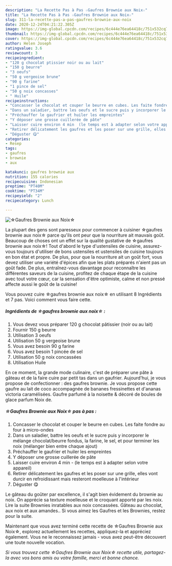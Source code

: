 ```yaml
---
description: "La Recette Pas à Pas ☆Gaufres Brownie aux Noix☆"
title: "La Recette Pas à Pas ☆Gaufres Brownie aux Noix☆"
slug: 311-la-recette-pas-a-pas-gaufres-brownie-aux-noix
date: 2020-12-24T04:21:22.305Z
image: https://img-global.cpcdn.com/recipes/6c444e76ea64418c/751x532cq70/☆gaufres-brownie-aux-noix☆-photo-principale-de-la-recette.jpg
thumbnail: https://img-global.cpcdn.com/recipes/6c444e76ea64418c/751x532cq70/☆gaufres-brownie-aux-noix☆-photo-principale-de-la-recette.jpg
cover: https://img-global.cpcdn.com/recipes/6c444e76ea64418c/751x532cq70/☆gaufres-brownie-aux-noix☆-photo-principale-de-la-recette.jpg
author: Helen Joseph
ratingvalue: 3.6
reviewcount: 3
recipeingredient:
- "120 g chocolat ptissier noir ou au lait"
- "150 g beurre"
- "3 oeufs"
- "50 g vergeoise brune"
- "90 g farine"
- "1 pince de sel"
- "50 g noix concasses"
- " Huile"
recipeinstructions:
- "Concasser le chocolat et couper le beurre en cubes. Les faite fondre au four à micro-ondes"
- "Dans un saladier, battre les oeufs et le sucre puis y incorporer le mélange chocolat/beurre fondus, la farine, le sel, et pour terminer les noix (mélanger bien entre chaque ajout)"
- "Préchauffer le gaufrier et huiler les empreintes"
- "Y déposer une grosse cuillerée de pâte"
- "Laisser cuire environ 4 min  (le temps est à adapter selon votre appareil)"
- "Retirer délicatement les gaufres et les poser sur une grille, elles vont durcir en refroidissant mais resteront moelleuse à l&#39;intérieur"
- "Déguster 😋"
categories:
- Resep
tags:
- gaufres
- brownie
- aux

katakunci: gaufres brownie aux 
nutrition: 155 calories
recipecuisine: Indonesian
preptime: "PT40M"
cooktime: "PT34M"
recipeyield: "2"
recipecategory: Lunch

---
```



![☆Gaufres Brownie aux Noix☆](https://img-global.cpcdn.com/recipes/6c444e76ea64418c/751x532cq70/☆gaufres-brownie-aux-noix☆-photo-principale-de-la-recette.jpg)

La plupart des gens sont paresseux pour commencer à cuisiner ☆gaufres brownie aux noix☆ parce qu'ils ont peur que la nourriture ait mauvais goût. Beaucoup de choses ont un effet sur la qualité gustative de ☆gaufres brownie aux noix☆! Tout d'abord le type d'ustensiles de cuisine, assurez-vous toujours d'utiliser de bons ustensiles et ustensiles de cuisine toujours en bon état et propre. De plus, pour que la nourriture ait un goût fort, vous devez utiliser une variété d'épices afin que les plats préparés n'aient pas un goût fade. De plus, entraînez-vous davantage pour reconnaître les différentes saveurs de la cuisine, profitez de chaque étape de la cuisine avec tout votre cœur, car la sensation d'être optimiste, calme et non pressé affecte aussi le goût de la cuisine!

<!--inarticleads1-->

Vous pouvez cuire ☆gaufres brownie aux noix☆ en utilisant 8 Ingrédients et 7 pas. Voici comment vous faire cette.

##### Ingrédients de ☆gaufres brownie aux noix☆ :

1. Vous devez vous préparer 120 g chocolat pâtissier (noir ou au lait)
1. Fournir 150 g beurre
1. Utilisation 3 oeufs
1. Utilisation 50 g vergeoise brune
1. Vous avez besoin 90 g farine
1. Vous avez besoin 1 pincée de sel
1. Utilisation 50 g noix concassées
1. Utilisation  Huile


En ce moment, la grande mode culinaire, c&#39;est de préparer une pâte à gâteau et de la faire cuire par petit tas dans un gaufrier. Aujourd&#39;hui, je vous propose de confectionner : des gaufres brownie. Je vous propose cette gaufre au lait de coco accompagnée de bananes fressinettes et d&#39;ananas victoria caramélisées. Gaufre parfumé à la noisette &amp; décoré de boules de glace parfum Noix de. 

<!--inarticleads2-->

##### ☆Gaufres Brownie aux Noix☆ pas à pas :

1. Concasser le chocolat et couper le beurre en cubes. Les faite fondre au four à micro-ondes
1. Dans un saladier, battre les oeufs et le sucre puis y incorporer le mélange chocolat/beurre fondus, la farine, le sel, et pour terminer les noix (mélanger bien entre chaque ajout)
1. Préchauffer le gaufrier et huiler les empreintes
1. Y déposer une grosse cuillerée de pâte
1. Laisser cuire environ 4 min  - (le temps est à adapter selon votre appareil)
1. Retirer délicatement les gaufres et les poser sur une grille, elles vont durcir en refroidissant mais resteront moelleuse à l&#39;intérieur
1. Déguster 😋


Le gâteau du goûter par excellence, il s&#39;agit bien évidement du brownie au noix. On apprécie sa texture moelleuse et le croquant apporté par les noix. Lire la suite Brownies inratables aux noix concassées. Gâteau au chocolat, aux noix et aux amandes.. Si vous aimez les Gaufres et les Brownies, restez pour la suite. 

<!--inarticleads1-->

<p>
Maintenant que vous avez terminé cette recette de ☆Gaufres Brownie aux Noix☆, explorez actuellement les recettes, appliquez-la et appréciez également. Vous ne le reconnaissez jamais - vous avez peut-être découvert une toute nouvelle vocation.
</p>

<p>
<i>Si vous trouvez cette ☆Gaufres Brownie aux Noix☆ recette utile, partagez-la avec vos bons amis ou votre famille, merci et bonne chance.</i>
</p>
